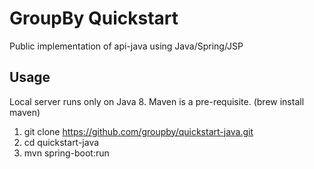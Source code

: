 GroupBy Quickstart
=========

Public implementation of api-java using Java/Spring/JSP


Usage
---

Local server runs only on Java 8.
Maven is a pre-requisite. (brew install maven)

1. git clone https://github.com/groupby/quickstart-java.git
1. cd quickstart-java
1. mvn spring-boot:run


